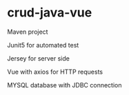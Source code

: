 # crud-java-vue

Maven project

Junit5 for automated test

Jersey for server side 

Vue with axios for HTTP requests

MYSQL database with JDBC connection
